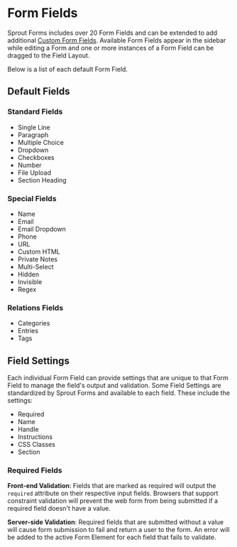 # Form Fields

Sprout Forms includes over 20 Form Fields and can be extended to add additional [Custom Form Fields](./custom-form-fields.md). Available Form Fields appear in the sidebar while editing a Form and one or more instances of a Form Field can be dragged to the Field Layout.

Below is a list of each default Form Field.

## Default Fields
 
### Standard Fields

- Single Line
- Paragraph
- Multiple Choice
- Dropdown
- Checkboxes
- Number
- File Upload
- Section Heading

### Special Fields

- Name
- Email
- Email Dropdown
- Phone
- URL
- Custom HTML
- Private Notes
- Multi-Select
- Hidden
- Invisible
- Regex

### Relations Fields

- Categories
- Entries
- Tags

## Field Settings

Each individual Form Field can provide settings that are unique to that Form Field to manage the field's output and validation. Some Field Settings are standardized by Sprout Forms and available to each field. These include the settings:

- Required
- Name
- Handle
- Instructions
- CSS Classes
- Section

### Required Fields

**Front-end Validation**: Fields that are marked as required will output the `required` attribute on their respective input fields. Browsers that support constraint validation will prevent the web form from being submitted if a required field doesn't have a value.

**Server-side Validation**: Required fields that are submitted without a value will cause form submission to fail and return a user to the form. An error will be added to the active Form Element for each field that fails to validate.
 